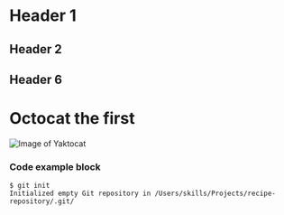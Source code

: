 # Header 1
## Header 2
## Header 6

# Octocat the first
![Image of Yaktocat](https://octodex.github.com/images/yaktocat.png)

### Code example block
```
$ git init
Initialized empty Git repository in /Users/skills/Projects/recipe-repository/.git/
```
